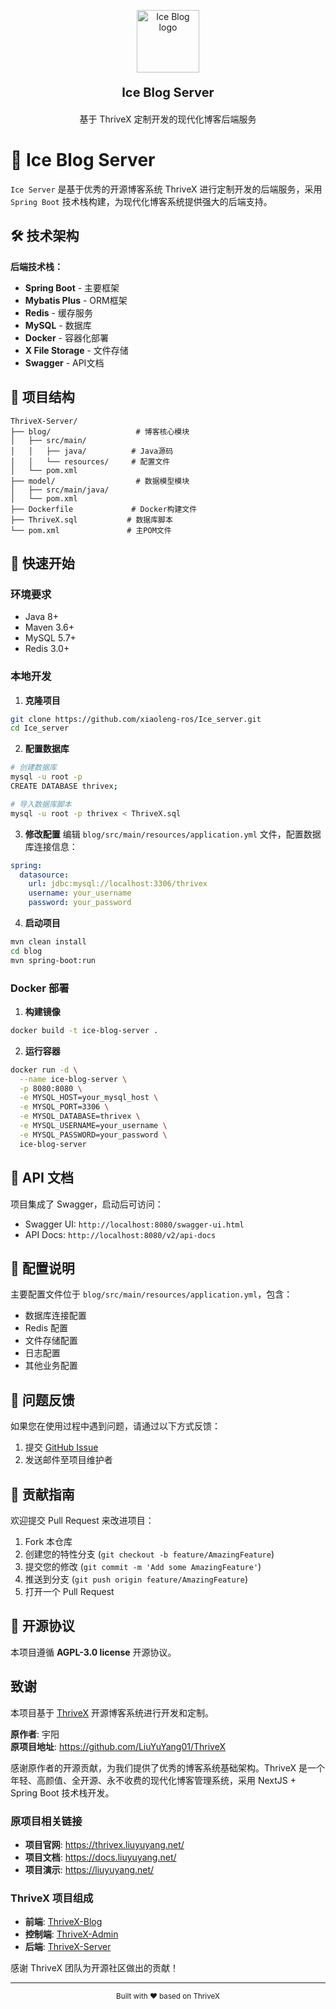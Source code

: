 <p align="center">
    <a href="https://github.com/xiaoleng-ros/Ice_server" target="_blank">
        <img width="100" src="https://bu.dusays.com/2024/11/17/6739adf188f64.png" alt="Ice Blog logo" style="width:100px" />
    </a>
</p>

<p align="center" style="font-size:20px; font-weight:700;">Ice Blog Server</p>

<p align="center" style="margin-bottom:10px">基于 ThriveX 定制开发的现代化博客后端服务</p>

# 🎉 Ice Blog Server

`Ice Server` 是基于优秀的开源博客系统 ThriveX 进行定制开发的后端服务，采用 `Spring Boot` 技术栈构建，为现代化博客系统提供强大的后端支持。

## 🛠️ 技术架构

**后端技术栈：**
- **Spring Boot** - 主要框架
- **Mybatis Plus** - ORM框架
- **Redis** - 缓存服务
- **MySQL** - 数据库
- **Docker** - 容器化部署
- **X File Storage** - 文件存储
- **Swagger** - API文档

## 📁 项目结构

```
ThriveX-Server/
├── blog/                   # 博客核心模块
│   ├── src/main/
│   │   ├── java/          # Java源码
│   │   └── resources/     # 配置文件
│   └── pom.xml
├── model/                  # 数据模型模块
│   ├── src/main/java/
│   └── pom.xml
├── Dockerfile             # Docker构建文件
├── ThriveX.sql           # 数据库脚本
└── pom.xml               # 主POM文件
```

## 🚀 快速开始

### 环境要求

- Java 8+
- Maven 3.6+
- MySQL 5.7+
- Redis 3.0+

### 本地开发

1. **克隆项目**
```bash
git clone https://github.com/xiaoleng-ros/Ice_server.git
cd Ice_server
```

2. **配置数据库**
```bash
# 创建数据库
mysql -u root -p
CREATE DATABASE thrivex;

# 导入数据库脚本
mysql -u root -p thrivex < ThriveX.sql
```

3. **修改配置**
编辑 `blog/src/main/resources/application.yml` 文件，配置数据库连接信息：
```yaml
spring:
  datasource:
    url: jdbc:mysql://localhost:3306/thrivex
    username: your_username
    password: your_password
```

4. **启动项目**
```bash
mvn clean install
cd blog
mvn spring-boot:run
```

### Docker 部署

1. **构建镜像**
```bash
docker build -t ice-blog-server .
```

2. **运行容器**
```bash
docker run -d \
  --name ice-blog-server \
  -p 8080:8080 \
  -e MYSQL_HOST=your_mysql_host \
  -e MYSQL_PORT=3306 \
  -e MYSQL_DATABASE=thrivex \
  -e MYSQL_USERNAME=your_username \
  -e MYSQL_PASSWORD=your_password \
  ice-blog-server
```

## 📖 API 文档

项目集成了 Swagger，启动后可访问：
- Swagger UI: `http://localhost:8080/swagger-ui.html`
- API Docs: `http://localhost:8080/v2/api-docs`

## 🔧 配置说明

主要配置文件位于 `blog/src/main/resources/application.yml`，包含：

- 数据库连接配置
- Redis 配置
- 文件存储配置
- 日志配置
- 其他业务配置

## 🐛 问题反馈

如果您在使用过程中遇到问题，请通过以下方式反馈：

1. 提交 [GitHub Issue](https://github.com/xiaoleng-ros/Ice_server/issues)
2. 发送邮件至项目维护者

## 🤝 贡献指南

欢迎提交 Pull Request 来改进项目：

1. Fork 本仓库
2. 创建您的特性分支 (`git checkout -b feature/AmazingFeature`)
3. 提交您的修改 (`git commit -m 'Add some AmazingFeature'`)
4. 推送到分支 (`git push origin feature/AmazingFeature`)
5. 打开一个 Pull Request

## 📄 开源协议

本项目遵循 **AGPL-3.0 license** 开源协议。

## 致谢

本项目基于 [ThriveX](https://github.com/LiuYuYang01/ThriveX) 开源博客系统进行开发和定制。

**原作者**: 宇阳  
**原项目地址**: https://github.com/LiuYuYang01/ThriveX

感谢原作者的开源贡献，为我们提供了优秀的博客系统基础架构。ThriveX 是一个年轻、高颜值、全开源、永不收费的现代化博客管理系统，采用 NextJS + Spring Boot 技术栈开发。

### 原项目相关链接

- **项目官网**: https://thrivex.liuyuyang.net/
- **项目文档**: https://docs.liuyuyang.net/
- **项目演示**: https://liuyuyang.net/

### ThriveX 项目组成

- **前端**: [ThriveX-Blog](https://github.com/LiuYuYang01/ThriveX-Blog)
- **控制端**: [ThriveX-Admin](https://github.com/LiuYuYang01/ThriveX-Admin)  
- **后端**: [ThriveX-Server](https://github.com/LiuYuYang01/ThriveX-Server)

感谢 ThriveX 团队为开源社区做出的贡献！

---

<p align="center">
  <sub>Built with ❤️ based on ThriveX</sub>
</p>